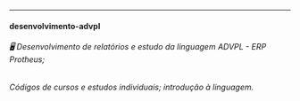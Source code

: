 ---
#### desenvolvimento-advpl
###### 🖥️ Desenvolvimento de relatórios e estudo da linguagem ADVPL - ERP Protheus;
###### Códigos de cursos e estudos individuais; introdução à linguagem.
